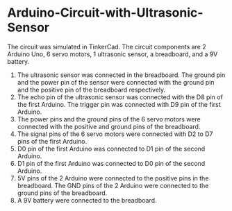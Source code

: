 # Arduino-Circuit-with-Ultrasonic-Sensor

The circuit was simulated in TinkerCad.
The circuit components are 2 Arduino Uno, 6 servo motors, 1 ultrasonic sensor, a breadboard, and a 9V battery.

1) The ultrasonic sensor was connected in the breadboard. The ground pin and the power pin of the sensor were connected with the ground pin and the positive pin of the breadboard respectively.
2) The echo pin of the ultrasonic sensor was connected with the D8 pin of the first Arduino. The trigger pin was connected with D9 pin of the first Arduino.
3) The power pins and the ground pins of the 6 servo motors were connected with the positive and ground pins of the breadboard.
4) The signal pins of the 6 servo motors were connected with D2 to D7 pins of the first Arduino.
5) D0 pin of the first Arduino was connected to D1 pin of the second Arduino.
6) D1 pin of the first Arduino was connected to D0 pin of the second Arduino.
7) 5V pins of the 2 Arduino were connected to the positive pins in the breadboard. The GND pins of the 2 Arduino were connected to the ground pins of the breadboard.
8) A 9V battery were connected to the breadboard.
